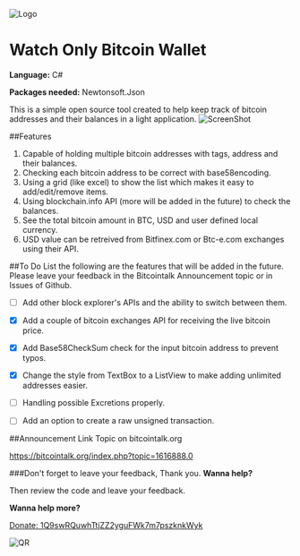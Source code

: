 ![Logo](https://i.imgur.com/9FtfXzM.jpg)
# Watch Only Bitcoin Wallet
**Language:** C#

**Packages needed:** Newtonsoft.Json

This is a simple open source tool created to help keep track of bitcoin addresses and their balances in a light application.
![ScreenShot](https://i.imgur.com/y7dGPRf.jpg)


##Features
1. Capable of holding multiple bitcoin addresses with tags, address and their balances.
2. Checking each bitcoin address to be correct with base58encoding.
3. Using a grid (like excel) to show the list which makes it easy to add/edit/remove items.
4. Using blockchain.info API (more will be added in the future) to check the balances.
5. See the total bitcoin amount in BTC, USD and user defined local currency.
6. USD value can be retreived from Bitfinex.com or Btc-e.com exchanges using their API.


##To Do List
the following are the features that will be added in the future. Please leave your feedback in the Bitcointalk Announcement topic or in Issues of Github.

- [ ] Add other block explorer's APIs and the ability to switch between them.
- [x] Add a couple of bitcoin exchanges API for receiving the live bitcoin price.
- [x] Add Base58CheckSum check for the input bitcoin address to prevent typos.
- [x] Change the style from TextBox to a ListView to make adding unlimited addresses easier.
- [ ] Handling possible Excretions properly.
- [ ] Add an option to create a raw unsigned transaction.


##Announcement Link
Topic on bitcointalk.org

https://bitcointalk.org/index.php?topic=1616888.0


###Don't forget to leave your feedback, Thank you.
**Wanna help?** 

Then review the code and leave your feedback.

**Wanna help more?**

[Donate: 1Q9swRQuwhTtjZZ2yguFWk7m7pszknkWyk](bitcoin:1Q9swRQuwhTtjZZ2yguFWk7m7pszknkWyk)

![QR](https://btc.blockr.io/api/v1/address/Qr/1Q9swRQuwhTtjZZ2yguFWk7m7pszknkWyk)
